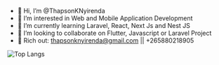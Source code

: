 - 👋 Hi, I’m @ThapsonKNyirenda
- 👀 I’m interested in Web and Mobile Application Development
- 🌱 I’m currently learning Laravel, React, Next Js and Nest JS
- 💞️ I’m looking to collaborate on Flutter, Javascript or Laravel Project
- 🌱 Rich out: thapsonknyirenda@gmail.com || +265880218905

![Top Langs](https://github-readme-stats-mu-lake-58.vercel.app/api/top-langs/?username=ThapsonKNyirenda&count_private=true&layout=compact&langs_count=6&theme=radical)


<!---
ThapsonKNyirenda/ThapsonKNyirenda is a ✨ special ✨ repository because its `README.md` (this file) appears on your GitHub profile.
You can click the Preview link to take a look at your changes.
Access Token: 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  : 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
--->
